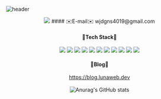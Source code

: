 <!--
**ejeonghun/ejeonghun** is a ✨ _special_ ✨ repository because its `README.md` (this file) appears on your GitHub profile.

Here are some ideas to get you started:

- 🔭 I’m currently working on ...
- 🌱 I’m currently learning ...
- 👯 I’m looking to collaborate on ...
- 🤔 I’m looking for help with ...
- 💬 Ask me about ...
- 📫 How to reach me: ...
- 😄 Pronouns: ...
- ⚡ Fun fact: ...
-->

![header](https://capsule-render.vercel.app/api?type=waving&color=gradient&height=200&section=header&text=Jeonghun%20GitHub%20&fontSize=40&animation=twinkling)
<div align=center>
<img src="https://hits.seeyoufarm.com/api/count/incr/badge.svg?url=https%3A%2F%2Fgithub.com%2Fejeonghun&count_bg=%2347BED3&title_bg=%23746F72&icon=github.svg&icon_color=%23E7E7E7&title=hits&edge_flat=false"/> 
#### ✉️E-mail✉️
  wjdgns4019@gmail.com

#### 🔧Tech Stack🔧
<img src="https://img.shields.io/badge/JAVA-007396?style=for-the-badge&logo=openjdk&logoColor=white">
<img src="https://img.shields.io/badge/MySQL-4479A1?style=for-the-badge&logo=MySQL&logoColor=white">
<img src="https://img.shields.io/badge/springboot-6DB33F?style=for-the-badge&logo=springboot&logoColor=white">
<img src="https://img.shields.io/badge/React-61DAFB?style=for-the-badge&logo=React&logoColor=white"/>
<img src="https://img.shields.io/badge/github-181717?style=for-the-badge&logo=github&logoColor=white">
<img src="https://img.shields.io/badge/Javascript-ffb13b?style=for-the-badge&logo=javascript&logoColor=white"/>
<img src="https://img.shields.io/badge/Python-3766AB?style=for-the-badge&logo=Python&logoColor=white"/>
<img src="https://img.shields.io/badge/CSS-1572B6?style=for-the-badge&logo=css3&logoColor=white">
<img src="https://img.shields.io/badge/Oracle%20DB-F80000?style=for-the-badge&logo=oracle&logoColor=white"/>
<img src="https://img.shields.io/badge/PHP-777BB4?style=for-the-badge&logo=php&logoColor=white"/>
<img src="https://img.shields.io/badge/Linux-FCC624?style=for-the-badge&logo=Linux&logoColor=white"/>

#### 📄Blog📄
  <a href="https://blog.lunaweb.dev">https://blog.lunaweb.dev</a><br><br>
![Anurag's GitHub stats](https://github-readme-stats.vercel.app/api?username=ejeonghun&show_icons=true&theme=buefy)

</div>

